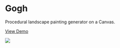 # Gogh

Procedural landscape painting generator on a Canvas.

[View Demo](http://gogh.ngokevin.com/)

![](https://cloud.githubusercontent.com/assets/674727/9826548/0f2240be-5890-11e5-8225-b8d435f564b8.png)
